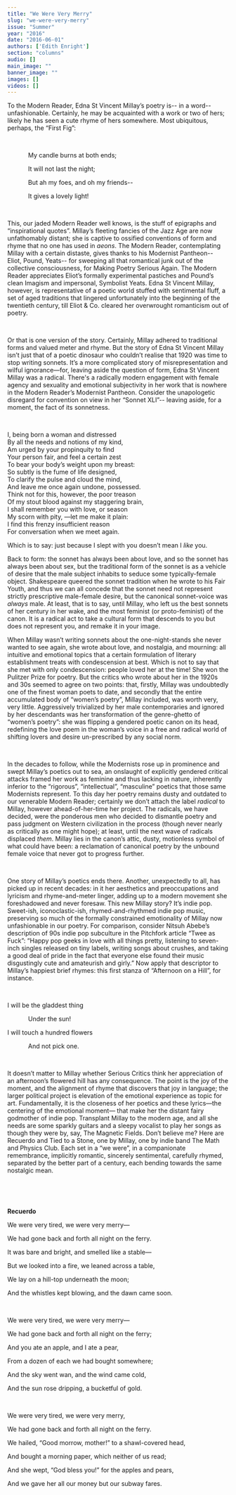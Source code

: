```yaml
---
title: "We Were Very Merry"
slug: "we-were-very-merry"
issue: "Summer"
year: "2016"
date: "2016-06-01"
authors: ['Edith Enright']
section: "columns"
audio: []
main_image: ""
banner_image: ""
images: []
videos: []
---
```

To the Modern Reader, Edna St Vincent Millay’s poetry is-- in a word-- unfashionable. Certainly, he may be acquainted with a work or two of hers; likely he has seen a cute rhyme of hers somewhere. Most ubiquitous, perhaps, the “First Fig”:

            

             My candle burns at both ends;

             It will not last the night;

             But ah my foes, and oh my friends--

             It gives a lovely light!

  

 This, our jaded Modern Reader well knows, is the stuff of epigraphs and “inspirational quotes”. Millay’s fleeting fancies of the Jazz Age are now unfathomably distant; she is captive to ossified conventions of form and rhyme that no one has used in *aeons*. The Modern Reader, contemplating Millay with a certain distaste, gives thanks to his Modernist Pantheon-- Eliot, Pound, Yeats-- for sweeping all that romantical junk out of the collective consciousness, for Making Poetry Serious Again. The Modern Reader appreciates Eliot’s formally experimental pastiches and Pound’s clean Imagism and impersonal, Symbolist Yeats. Edna St Vincent Millay, however, is representative of a poetic world stuffed with sentimental fluff, a set of aged traditions that lingered unfortunately into the beginning of the twentieth century, till Eliot & Co. cleared her overwrought romanticism out of poetry.

  

 Or that is one version of the story. Certainly, Millay adhered to traditional forms and valued meter and rhyme. But the story of Edna St Vincent Millay isn’t just that of a poetic dinosaur who couldn’t realise that 1920 was time to stop writing sonnets. It’s a more complicated story of misrepresentation and wilful ignorance—for, leaving aside the question of form, Edna St Vincent Millay was a radical. There's a radically modern engagement with female agency and sexuality and emotional subjectivity in her work that is nowhere in the Modern Reader’s Modernist Pantheon. Consider the unapologetic disregard for convention on view in her “Sonnet XLI”-- leaving aside, for a moment, the fact of its sonnetness.

  

 I, being born a woman and distressed   
By all the needs and notions of my kind,  
Am urged by your propinquity to find  
Your person fair, and feel a certain zest  
To bear your body’s weight upon my breast:  
So subtly is the fume of life designed,  
To clarify the pulse and cloud the mind,  
And leave me once again undone, possessed.  
Think not for this, however, the poor treason  
Of my stout blood against my staggering brain,  
I shall remember you with love, or season  
My scorn with pity, —let me make it plain:  
I find this frenzy insufficient reason  
For conversation when we meet again.

 Which is to say: just because I slept with you doesn’t mean I *like* you.

 Back to form: the sonnet has always been about love, and so the sonnet has always been about sex, but the traditional form of the sonnet is as a vehicle of desire that the male subject inhabits to seduce some typically-female object. Shakespeare queered the sonnet tradition when he wrote to his Fair Youth, and thus we can all concede that the sonnet need not represent strictly prescriptive male-female desire, but the canonical sonnet-voice was *always* male. At least, that is to say, until Millay, who left us the best sonnets of her century in her wake, and the most feminist (or proto-feminist) of the canon. It is a radical act to take a cultural form that descends to you but does not represent you, and remake it in your image.

 When Millay wasn’t writing sonnets about the one-night-stands she never wanted to see again, she wrote about love, and nostalgia, and mourning: all intuitive and emotional topics that a certain formulation of literary establishment treats with condescension at best. Which is not to say that she met with only condescension: people loved her at the time! She won the Pulitzer Prize for poetry. But the critics who wrote about her in the 1920s and 30s seemed to agree on two points: that, firstly, Millay was undoubtedly one of the finest woman poets to date, and secondly that the entire accumulated body of “women’s poetry”, Millay included, was worth very, very little. Aggressively trivialized by her male contemporaries and ignored by her descendants was her transformation of the genre-ghetto of “women’s poetry”: she was flipping a gendered poetic canon on its head, redefining the love poem in the woman’s voice in a free and radical world of shifting lovers and desire un-prescribed by any social norm.

  

 In the decades to follow, while the Modernists rose up in prominence and swept Millay’s poetics out to sea, an onslaught of explicitly gendered critical attacks framed her work as feminine and thus lacking in nature, inherently inferior to the “rigorous”, “intellectual”, “masculine” poetics that those same Modernists represent. To this day her poetry remains dusty and outdated to our venerable Modern Reader; certainly we don’t attach the label *radical* to Millay, however ahead-of-her-time her project. The radicals, we have decided, were the ponderous men who decided to dismantle poetry and pass judgment on Western civilization in the process (though never nearly as critically as one might hope); at least, until the next wave of radicals displaced *them*. Millay lies in the canon’s attic, dusty, motionless symbol of what could have been: a reclamation of canonical poetry by the unbound female voice that never got to progress further.

  

 One story of Millay’s poetics ends there. Another, unexpectedly to all, has picked up in recent decades: in it her aesthetics and preoccupations and lyricism and rhyme-and-meter linger, adding up to a modern movement she foreshadowed and never foresaw. This new Millay story? It’s indie pop. Sweet-ish, iconoclastic-ish, rhymed-and-rhythmed indie pop music, preserving so much of the formally constrained emotionality of Millay now unfashionable in our poetry. For comparison, consider Nitsuh Abebe’s description of 90s indie pop subculture in the Pitchfork article “Twee as Fuck”: “Happy pop geeks in love with all things pretty, listening to seven-inch singles released on tiny labels, writing songs about crushes, and taking a good deal of pride in the fact that everyone else found their music disgustingly cute and amateurish and girly.” Now apply that descriptor to Millay’s happiest brief rhymes: this first stanza of “Afternoon on a Hill”, for instance.

  

 I will be the gladdest thing

             Under the sun!

 I will touch a hundred flowers

             And not pick one.

  

 It doesn’t matter to Millay whether Serious Critics think her appreciation of an afternoon’s flowered hill has any consequence. The point is the joy of the moment, and the alignment of rhyme that discovers that joy in language; the larger political project is elevation of the emotional experience as topic for art. Fundamentally, it is the closeness of her poetics and these lyrics—the centering of the emotional moment— that make her the distant fairy godmother of indie pop. Transplant Millay to the modern age, and all she needs are some sparkly guitars and a sleepy vocalist to play her songs as though they were by, say, The Magnetic Fields. Don’t believe me? Here are Recuerdo and Tied to a Stone, one by Millay, one by indie band The Math and Physics Club. Each set in a “we were”, in a companionate remembrance, implicitly romantic, sincerely sentimental, carefully rhymed, separated by the better part of a century, each bending towards the same nostalgic mean.

  

  

 **Recuerdo**

 We were very tired, we were very merry—

 We had gone back and forth all night on the ferry.

 It was bare and bright, and smelled like a stable—

 But we looked into a fire, we leaned across a table,

 We lay on a hill-top underneath the moon;

 And the whistles kept blowing, and the dawn came soon.

  

 We were very tired, we were very merry—

 We had gone back and forth all night on the ferry;

 And you ate an apple, and I ate a pear,

 From a dozen of each we had bought somewhere;

 And the sky went wan, and the wind came cold,

 And the sun rose dripping, a bucketful of gold.

  

 We were very tired, we were very merry,

 We had gone back and forth all night on the ferry.

 We hailed, “Good morrow, mother!” to a shawl-covered head,

 And bought a morning paper, which neither of us read;

 And she wept, “God bless you!” for the apples and pears,

 And we gave her all our money but our subway fares.

  

  

